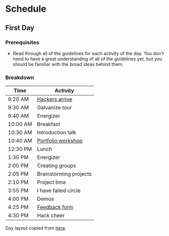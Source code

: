 # Schedule

## First Day

### Prerequisites

- Read through all of the guidelines for each activity of the day. You don't
  need to have a great understanding of all of the guidelines yet, but you
  should be familiar with the broad ideas behind them.

### Breakdown

| Time     | Activity                                       |
| -------- | ---------------------------------------------- |
| 9:20 AM  | [Hackers arrive](activities.md#hackers-arrive) |
| 9:30 AM  | Galvanize tour                                 |
| 9:40 AM  | Energizer                                      |
| 10:00 AM | Breakfast                                      |
| 10:30 AM | Introduction talk                              |
| 10:40 AM | [Portfolio workshop](activities.md#portfolio)  |
| 12:30 PM | Lunch                                          |
| 1:30 PM  | Energizer                                      |
| 2:00 PM  | Creating groups                                |
| 2:05 PM  | Brainstorming projects                         |
| 2:10 PM  | Project time                                   |
| 3:55 PM  | I have failed circle                           |
| 4:00 PM  | Demos                                          |
| 4:25 PM  | [Feedback form](activities.md#feedback-forms)  |
| 4:30 PM  | Hack cheer                                     |

Day layout copied from [here](../prep/meetings/15-07-27_sprint_discuss.md).
